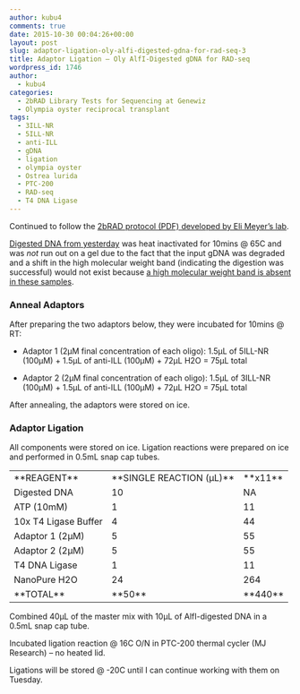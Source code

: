 ```yaml
---
author: kubu4
comments: true
date: 2015-10-30 00:04:26+00:00
layout: post
slug: adaptor-ligation-oly-alfi-digested-gdna-for-rad-seq-3
title: Adaptor Ligation – Oly AlfI-Digested gDNA for RAD-seq
wordpress_id: 1746
author:
  - kubu4
categories:
  - 2bRAD Library Tests for Sequencing at Genewiz
  - Olympia oyster reciprocal transplant
tags:
  - 3ILL-NR
  - 5ILL-NR
  - anti-ILL
  - gDNA
  - ligation
  - olympia oyster
  - Ostrea lurida
  - PTC-200
  - RAD-seq
  - T4 DNA Ligase
---
```


Continued to follow the [2bRAD protocol (PDF) developed by Eli Meyer’s lab](httpss://github.com/sr320/LabDocs/blob/master/protocols/External_Protocols/2bRAD_11Aug2015.pdf).

[Digested DNA from yesterday](2015/10/28/restriction-digest-oly-gdna-for-rad-seq-walfi-3.html) was heat inactivated for 10mins @ 65C and was _not_ run out on a gel due to the fact that the input gDNA was degraded and a shift in the high molecular weight band (indicating the digestion was successful) would not exist because [a high molecular weight band is absent in these samples](2015/09/17/agarose-gel-olympia-oyster-whole-body-gdna-integrity-check.html).





### Anneal Adaptors



After preparing the two adaptors below, they were incubated for 10mins @ RT:




    
  * Adaptor 1 (2μM final concentration of each oligo): 1.5μL of 5ILL-NR (100μM) + 1.5μL of anti-ILL (100μM) + 72μL H2O = 75μL total

    
  * Adaptor 2 (2μM final concentration of each oligo): 1.5μL of 3ILL-NR (100μM) + 1.5μL of anti-ILL (100μM) + 72μL H2O = 75μL total



After annealing, the adaptors were stored on ice.





### Adaptor Ligation



All components were stored on ice. Ligation reactions were prepared on ice and performed in 0.5mL snap cap tubes.

<table >
<tbody >
<tr >

<td >**REAGENT**
</td>

<td >**SINGLE REACTION (μL)**
</td>

<td >**x11**
</td>
</tr>
<tr >

<td >Digested DNA
</td>

<td >10
</td>

<td >NA
</td>
</tr>
<tr >

<td >ATP (10mM)
</td>

<td >1
</td>

<td >11
</td>
</tr>
<tr >

<td >10x T4 Ligase Buffer
</td>

<td >4
</td>

<td >44
</td>
</tr>
<tr >

<td >Adaptor 1 (2μM)
</td>

<td >5
</td>

<td >55
</td>
</tr>
<tr >

<td >Adaptor 2 (2μM)
</td>

<td >5
</td>

<td >55
</td>
</tr>
<tr >

<td >T4 DNA Ligase
</td>

<td >1
</td>

<td >11
</td>
</tr>
<tr >

<td >NanoPure H2O
</td>

<td >24
</td>

<td >264
</td>
</tr>
<tr >

<td >**TOTAL**
</td>

<td >**50**
</td>

<td >**440**
</td>
</tr>
</tbody>
</table>

Combined 40μL of the master mix with 10μL of AlfI-digested DNA in a 0.5mL snap cap tube.

Incubated ligation reaction @ 16C O/N in PTC-200 thermal cycler (MJ Research) – no heated lid.

Ligations will be stored @ -20C until I can continue working with them on Tuesday.

